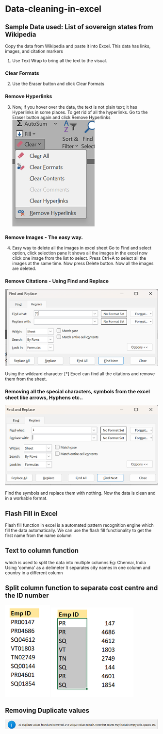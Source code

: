 # Data-cleaning-in-excel
## Sample Data used: List of sovereign states from Wikipedia
Copy the data from Wikipedia and paste it into Excel.
This data has links, images, and citation markers

1. Use Text Wrap to bring all the text to the visual.
 ### Clear Formats
2. Use the Eraser button and click Clear Formats
### Remove Hyperlinks
3. Now, if you hover over the data, the text is not plain text; it has Hyperlinks in some places. To get rid of all the hyperlinks. Go to the Eraser button again and click Remove Hyperlinks      
   ![img alt](https://github.com/nsankareswari-70/Data-cleaning-in-excel/blob/3fc9ef6e6e617cc4f36c9b129f2882f09039fdf4/ex110.png)
### Remove Images -  The easy way.
4. Easy way to delete all the images in excel sheet
   Go to Find and select option, click selection pane
   It shows all the images in the excel now click one image from the list to select. Press Ctrl+A to select all the images at the same time. Now press Delete button.
   Now all the images are deleted.
### Remove Citations - Using Find and Replace

 ![img alt](https://github.com/nsankareswari-70/Data-cleaning-in-excel/blob/e418f13baba73873be2b22a769e6cb5ddec63308/ex112.png)

   
Using the wildcard character [*] Excel can find all the citations and remove them from the sheet.

### Removing all the special characters, symbols from the excel sheet like arrows, Hyphens etc..



 ![img alt](https://github.com/nsankareswari-70/Data-cleaning-in-excel/blob/4653ab9f9a9da7212d075b67870b1bf0d57cad73/ex113.png)

 Find the symbols and replace them with nothing. Now the data is clean and in a workable format. 


 ## Flash Fill in Excel
 Flash fill function in excel is a automated pattern recognition engine which fill the data automatically.
We can use the flash fill functionality to get the first name from the name column

## Text to column function
which is used to split the data into multiple columns
Eg: Chennai, India 
Using 'comma' as a delimeter
It separates city names in one column and country in a different column

## Split column function to separate cost centre and the ID number
![img alt](https://github.com/nsankareswari-70/Data-cleaning-in-excel/blob/40467fefa1c09d238416fa8662613824b71be57c/ex143.png)
![img alt](https://github.com/nsankareswari-70/Data-cleaning-in-excel/blob/40467fefa1c09d238416fa8662613824b71be57c/ex144.png)



## Removing Duplicate values
![img alt](https://github.com/nsankareswari-70/Data-cleaning-in-excel/blob/40467fefa1c09d238416fa8662613824b71be57c/ex145.png)



   
   
